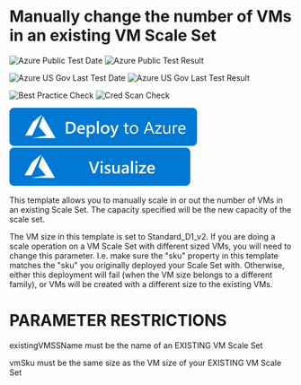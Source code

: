 # Manually change the number of VMs in an existing VM Scale Set

![Azure Public Test Date](https://azurequickstartsservice.blob.core.windows.net/badges/quickstarts/microsoft.compute/vmss-scale-existing/PublicLastTestDate.svg)
![Azure Public Test Result](https://azurequickstartsservice.blob.core.windows.net/badges/quickstarts/microsoft.compute/vmss-scale-existing/PublicDeployment.svg)

![Azure US Gov Last Test Date](https://azurequickstartsservice.blob.core.windows.net/badges/quickstarts/microsoft.compute/vmss-scale-existing/FairfaxLastTestDate.svg)
![Azure US Gov Last Test Result](https://azurequickstartsservice.blob.core.windows.net/badges/quickstarts/microsoft.compute/vmss-scale-existing/FairfaxDeployment.svg)

![Best Practice Check](https://azurequickstartsservice.blob.core.windows.net/badges/quickstarts/microsoft.compute/vmss-scale-existing/BestPracticeResult.svg)
![Cred Scan Check](https://azurequickstartsservice.blob.core.windows.net/badges/quickstarts/microsoft.compute/vmss-scale-existing/CredScanResult.svg)

[![Deploy To Azure](https://raw.githubusercontent.com/Azure/azure-quickstart-templates/master/1-CONTRIBUTION-GUIDE/images/deploytoazure.svg?sanitize=true)](https://portal.azure.com/#create/Microsoft.Template/uri/https%3A%2F%2Fraw.githubusercontent.com%2FAzure%2Fazure-quickstart-templates%2Fmaster%2Fquickstarts%2Fmicrosoft.compute%2Fvmss-scale-existing%2Fazuredeploy.json)  [![Visualize](https://raw.githubusercontent.com/Azure/azure-quickstart-templates/master/1-CONTRIBUTION-GUIDE/images/visualizebutton.svg?sanitize=true)](http://armviz.io/#/?load=https%3A%2F%2Fraw.githubusercontent.com%2FAzure%2Fazure-quickstart-templates%2Fmaster%2Fquickstarts%2Fmicrosoft.compute%2Fvmss-scale-existing%2Fazuredeploy.json)

This template allows you to manually scale in or out the number of VMs in an existing Scale Set. The capacity specified will be the new capacity of the scale set. 

The VM size in this template is set to Standard_D1_v2. If you are doing a scale operation on a VM Scale Set with different sized VMs, you will need to change this parameter. I.e. make sure the "sku" property in this template matches the "sku" you originally deployed your Scale Set with. Otherwise, either this deployment will fail (when the VM size belongs to a different family), or VMs will be created with a different size to the existing VMs.

PARAMETER RESTRICTIONS
======================

existingVMSSName must be the name of an EXISTING VM Scale Set

vmSku must be the same size as the VM size of your EXISTING VM Scale Set


